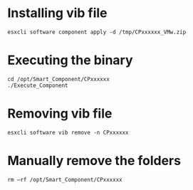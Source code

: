 # Installing vib file
```
esxcli software component apply -d /tmp/CPxxxxxx_VMw.zip
```

# Executing the binary
```
cd /opt/Smart_Component/CPxxxxxx
./Execute_Component
```

# Removing vib file
```
esxcli software vib remove -n CPxxxxxx
```

# Manually remove the folders
```
rm –rf /opt/Smart_Component/CPxxxxxx
```
